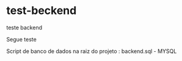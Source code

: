 # test-beckend
teste backend


Segue teste

Script de banco de dados na raiz do projeto : backend.sql - MYSQL

